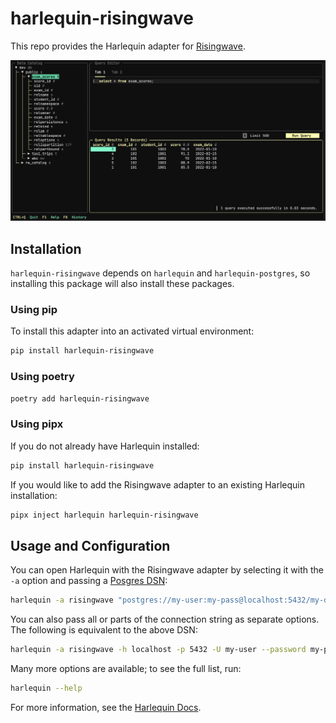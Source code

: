 # harlequin-risingwave

This repo provides the Harlequin adapter for [Risingwave](https://github.com/risingwavelabs/risingwave).

![](https://github.com/zen-xu/harlequin-risingwave/blob/main/assets/demo.jpg?raw=true)

## Installation

`harlequin-risingwave` depends on `harlequin` and `harlequin-postgres`, so installing this package will also install these packages.

### Using pip

To install this adapter into an activated virtual environment:
```bash
pip install harlequin-risingwave
```

### Using poetry

```bash
poetry add harlequin-risingwave
```

### Using pipx

If you do not already have Harlequin installed:

```bash
pip install harlequin-risingwave
```

If you would like to add the Risingwave adapter to an existing Harlequin installation:

```bash
pipx inject harlequin harlequin-risingwave
```

## Usage and Configuration

You can open Harlequin with the Risingwave adapter by selecting it with the `-a` option and passing a [Posgres DSN](https://www.postgresql.org/docs/current/libpq-connect.html#LIBPQ-CONNSTRING):

```bash
harlequin -a risingwave "postgres://my-user:my-pass@localhost:5432/my-database"
```

You can also pass all or parts of the connection string as separate options. The following is equivalent to the above DSN:

```bash
harlequin -a risingwave -h localhost -p 5432 -U my-user --password my-pass -d my-database
```

Many more options are available; to see the full list, run:

```bash
harlequin --help
```

For more information, see the [Harlequin Docs](https://harlequin.sh/docs/postgres/index).
